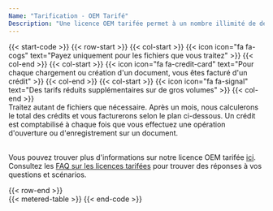 ```yaml
---
Name: "Tarification - OEM Tarifé"
Description: "Une licence OEM tarifée permet à un nombre illimité de développeurs de votre organisation de créer un nombre illimité de logiciels utilisateurs finaux à l'aide du produit, qui peut être utilisé dans un nombre illimité de lieux physiques (adresse distincte ou immeuble de bureaux) au sein ou à l'extérieur de votre organisation."  
---
```

{{< start-code >}}
{{< row-start >}}
{{< col-start >}}
{{< icon icon="fa fa-cogs" text="Payez uniquement pour les fichiers que vous traitez" >}}
{{< col-end >}}
{{< col-start >}}
{{< icon icon="fa fa-credit-card" text="Pour chaque chargement ou création d'un document, vous êtes facturé d'un crédit" >}}
{{< col-end >}}
{{< col-start >}}
{{< icon icon="fa fa-signal" text="Des tarifs réduits supplémentaires sur de gros volumes" >}}
{{< col-end >}}
&nbsp;  
Traitez autant de fichiers que nécessaire. Après un mois, nous calculerons le total des crédits et vous facturerons selon le plan ci-dessous. Un crédit est comptabilisé à chaque fois que vous effectuez une opération d'ouverture ou d'enregistrement sur un document.  
&nbsp;  

Vous pouvez trouver plus d'informations sur notre licence OEM tarifée [ici](https://purchase.groupdocs.com/policies/license-types/#MeteredOEM). Consultez les [FAQ sur les licences tarifées](https://purchase.groupdocs.com/faqs/licensing/metered/) pour trouver des réponses à vos questions et scénarios.

{{< row-end >}}
&nbsp;  
{{< metered-table >}}
{{< end-code >}}
